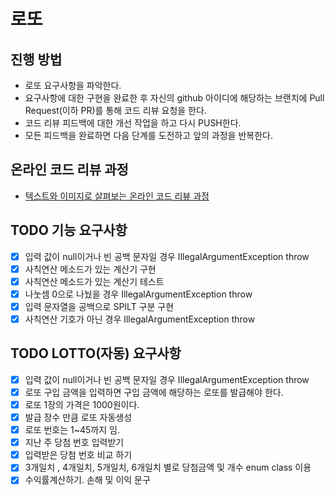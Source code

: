 # 로또
## 진행 방법
* 로또 요구사항을 파악한다.
* 요구사항에 대한 구현을 완료한 후 자신의 github 아이디에 해당하는 브랜치에 Pull Request(이하 PR)를 통해 코드 리뷰 요청을 한다.
* 코드 리뷰 피드백에 대한 개선 작업을 하고 다시 PUSH한다.
* 모든 피드백을 완료하면 다음 단계를 도전하고 앞의 과정을 반복한다.

## 온라인 코드 리뷰 과정
* [텍스트와 이미지로 살펴보는 온라인 코드 리뷰 과정](https://github.com/next-step/nextstep-docs/tree/master/codereview)

## TODO 기능 요구사항
* [x] 입력 값이 null이거나 빈 공백 문자일 경우 IllegalArgumentException throw
* [x] 사칙연산 메소드가 있는 계산기 구현
* [x] 사칙연산 메소드가 있는 계산기 테스트
* [x] 나눗셈 0으로 나눴을 경우 IllegalArgumentException throw 
* [x] 입력 문자열을 공백으로 SPILT 구분 구현
* [x] 사칙연산 기호가 아닌 경우 IllegalArgumentException throw

## TODO LOTTO(자동) 요구사항
* [x] 입력 값이 null이거나 빈 공백 문자일 경우 IllegalArgumentException throw
* [x] 로또 구입 금액을 입력하면 구입 금액에 해당하는 로또를 발급해야 한다.
* [x] 로또 1장의 가격은 1000원이다.
* [x] 발급 장수 만큼 로또 자동생성
* [x] 로또 번호는 1~45까지 임.
* [x] 지난 주 당첨 번호 입력받기
* [x] 입력받은 당첨 번호 비교 하기
* [x] 3개일치 , 4개일치, 5개일치, 6개일치 별로 당첨금액 및 개수 enum class 이용
* [x] 수익률계산하기. 손해 및 이익 문구 